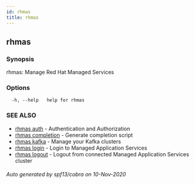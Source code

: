 ```yaml
---
id: rhmas
title: rhmas
---
```

## rhmas



### Synopsis

rhmas:  Manage Red Hat Managed Services

### Options

```
  -h, --help   help for rhmas
```

### SEE ALSO

* [rhmas auth](rhmas_auth.md)	 - Authentication and Authorization
* [rhmas completion](rhmas_completion.md)	 - Generate completion script
* [rhmas kafka](rhmas_kafka.md)	 - Manage your Kafka clusters
* [rhmas login](rhmas_login.md)	 - Login to Managed Application Services
* [rhmas logout](rhmas_logout.md)	 - Logout from connected Managed Application Services cluster

###### Auto generated by spf13/cobra on 10-Nov-2020
